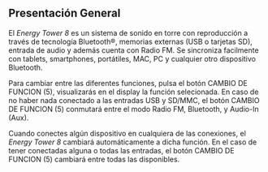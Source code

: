 ## Presentación General

El *Energy Tower 8* es un sistema de sonido en torre con reproducción a través de tecnología Bluetooth®, memorias externas (USB o tarjetas SD), entrada de audio y además cuenta con Radio FM. Se sincroniza facilmente con tablets, smartphones, portátiles, MAC, PC y cualquier otro dispositivo Bluetooth.

Para cambiar entre las diferentes funciones, pulsa el botón CAMBIO DE FUNCION (5), visualizarás en el display la función selecionada. En caso de no haber nada conectado a las entradas USB y SD/MMC, el botón CAMBIO DE FUNCION (5) conmutará entre el modo Radio FM, Bluetooth, y Audio-In (Aux).

Cuando conectes algún dispositivo en cualquiera de las conexiones, el *Energy Tower 8* cambiará automáticamente a dicha función. En el caso de tener conectadas alguna o todas las entradas, el botón CAMBIO DE FUNCION (5) cambiará entre todas las disponibles.
